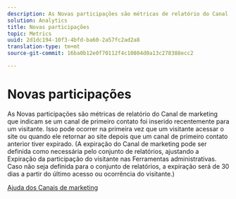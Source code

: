 ```yaml
---
description: As Novas participações são métricas de relatório do Canal de marketing que indicam se um canal de primeiro contato foi inserido recentemente para um visitante. Isso pode ocorrer na primeira vez que um visitante acessar o site ou quando ele retornar ao site depois que um canal de primeiro contato anterior tiver expirado. (A expiração do Canal de marketing pode ser definida como necessária pelo conjunto de relatórios, ajustando a Expiração da participação do visitante nas Ferramentas administrativas. Caso não seja definida para o conjunto de relatórios, a expiração será de 30 dias a partir do último acesso ou ocorrência do visitante.)
solution: Analytics
title: Novas participações
topic: Metrics
uuid: 2d1dc194-10f3-4bfd-ba60-2a57fc2ad2a8
translation-type: tm+mt
source-git-commit: 16ba0b12e0f70112f4c10804d0a13c278388ecc2

---
```



# Novas participações

As Novas participações são métricas de relatório do Canal de marketing que indicam se um canal de primeiro contato foi inserido recentemente para um visitante. Isso pode ocorrer na primeira vez que um visitante acessar o site ou quando ele retornar ao site depois que um canal de primeiro contato anterior tiver expirado. (A expiração do Canal de marketing pode ser definida como necessária pelo conjunto de relatórios, ajustando a Expiração da participação do visitante nas Ferramentas administrativas. Caso não seja definida para o conjunto de relatórios, a expiração será de 30 dias a partir do último acesso ou ocorrência do visitante.)

[Ajuda dos Canais de marketing](https://marketing.adobe.com/resources/help/en_US/mchannel/)
